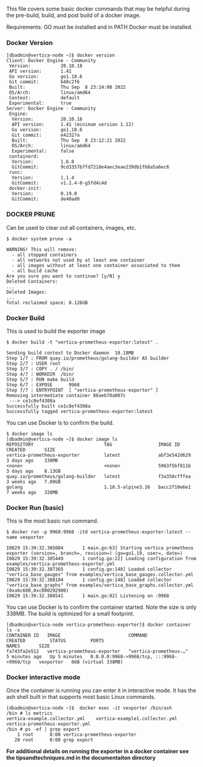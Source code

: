 This file covers some basic docker commands that may be helpful during the pre-build, build, and post build of a docker image.

Requirements:
GO must be installed and in PATH
Docker must be installed.

### Docker Version
```
[dbadmin@vertica-node ~]$ docker version
Client: Docker Engine - Community
 Version:           20.10.18
 API version:       1.41
 Go version:        go1.18.6
 Git commit:        b40c2f6
 Built:             Thu Sep  8 23:14:08 2022
 OS/Arch:           linux/amd64
 Context:           default
 Experimental:      true
Server: Docker Engine - Community
 Engine:
  Version:          20.10.18
  API version:      1.41 (minimum version 1.12)
  Go version:       go1.18.6
  Git commit:       e42327a
  Built:            Thu Sep  8 23:12:21 2022
  OS/Arch:          linux/amd64
  Experimental:     false
 containerd:
  Version:          1.6.8
  GitCommit:        9cd3357b7fd7218e4aec3eae239db1f68a5a6ec6
 runc:
  Version:          1.1.4
  GitCommit:        v1.1.4-0-g5fd4c4d
 docker-init:
  Version:          0.19.0
  GitCommit:        de40ad0
```
###  DOCKER PRUNE
Can be used to clear out all containers, images, etc. 
```shell
$ docker system prune -a

WARNING! This will remove:
  - all stopped containers
  - all networks not used by at least one container
  - all images without at least one container associated to them
  - all build cache
Are you sure you want to continue? [y/N] y
Deleted Containers:
...
Deleted Images:
...
Total reclaimed space: 8.126GB
```

### Docker Build 
This is used to build the exporter image

```shell
$ docker build -t "vertica-prometheus-exporter:latest" .

Sending build context to Docker daemon  10.18MB
Step 1/7 : FROM quay.io/prometheus/golang-builder AS builder
Step 2/7 : USER root
Step 3/7 : COPY . / /bin/
Step 4/7 : WORKDIR  /bin/
Step 5/7 : RUN make build
Step 6/7 : EXPOSE      9968
Step 7/7 : ENTRYPOINT  [ "vertica-prometheus-exporter" ]
Removing intermediate container 86aeb70a007c
 ---> ce1c8ef4308a
Successfully built ce1c8ef4308a
Successfully tagged vertica-prometheus-exporter:latest
```
You can use Docker ls to confirm the build.

```shell
$ docker image ls
[dbadmin@vertica-node ~]$ docker image ls
REPOSITORY                          TAG                 IMAGE ID       CREATED       SIZE
vertica-prometheus-exporter         latest              abf3e542d629   3 days ago    338MB
<none>                              <none>              5963f5bf811b   3 days ago    8.13GB
quay.io/prometheus/golang-builder   latest              f3a358cfffea   3 weeks ago   7.89GB
golang                              1.18.5-alpine3.16   bacc2f10e6e1   7 weeks ago   328MB
```

### Docker Run (basic)
This is the most basic run command. 
```shell
$ docker run -p 9968:9968 -itd vertica-prometheus-exporter:latest --name vexporter 
```
```
I0829 15:39:32.385084       1 main.go:63] Starting vertica prometheus exporter (version=, branch=, revision=) (go=go1.19, user=, date=)
I0829 15:39:32.385449       1 config.go:22] Loading configuration from examples/vertica-prometheus-exporter.yml
I0829 15:39:32.387365       1 config.go:148] Loaded collector "vertica_base_gauges" from examples/vertica_base_gauges.collector.yml
I0829 15:39:32.388104       1 config.go:148] Loaded collector "vertica_base_graphs" from examples/vertica_base_graphs.collector.yml
(0xa6c680,0xc000292900)
I0829 15:39:32.388541       1 main.go:82] Listening on :9968
```
You can use Docker ls to confirm the container started. Note the size is only 338MB. The build is optimized for a small footprint.
```shell
[dbadmin@vertica-node vertica-prometheus-exporter]$ docker container ls -s
CONTAINER ID   IMAGE                         COMMAND                  CREATED         STATUS         PORTS                                       NAMES       SIZE
fa743fa2e512   vertica-prometheus-exporter   "vertica-prometheus-…"   5 minutes ago   Up 5 minutes   0.0.0.0:9968->9968/tcp, :::9968->9968/tcp   vexporter   66B (virtual 338MB)
```

### Docker interactive mode
Once the container is running you can enter it in interactive mode. It has the ash shell built in that supports most basic Linux commands.
```
[dbadmin@vertica-node ~]$  docker exec -it vexporter /bin/ash
/bin # ls metrics
vertica-example.collector.yml    vertica-example1.collector.yml   vertica-prometheus-exporter.yml
/bin # ps -ef | grep export
    1 root      0:00 vertica-prometheus-exporter
   28 root      0:00 grep export
```

**For additional details on running the exporter in a docker container see the tipsandtechniques.md in the documentaiton directory**
